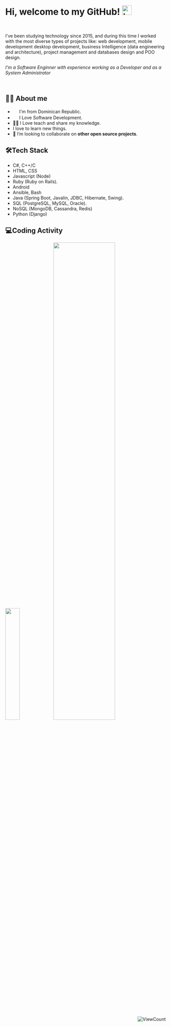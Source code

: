 <!--
### Hi there 👋

**domielias/domielias** is a ✨ _special_ ✨ repository because its `README.md` (this file) appears on your GitHub profile.

Here are some ideas to get you started:

- 🔭 I’m currently working on ...
- 🌱 I’m currently learning ...
- 👯 I’m looking to collaborate on ...
- 🤔 I’m looking for help with ...
- 💬 Ask me about ...
- 📫 How to reach me: ...
- 😄 Pronouns: ...
- ⚡ Fun fact: ...
-->
# Hi, welcome to my GitHub! <img width="30" src="https://emojis.slackmojis.com/emojis/images/1577982316/7421/typingcat.gif?1577982316" alt="typingcat" />
<br>

I've been studying technology since 2015, and during this time I worked with the most diverse types of projects like: web development, mobile development desktop development, business Intelligence (data engineering and architecture), project management and databases design and POO design. 


*I'm a Software Enginner with experience working as a Developer and as a System Administrator*

<br>

## 👩‍💻 About me
* <img width="16" src="https://upload.wikimedia.org/wikipedia/commons/thumb/9/9f/Flag_of_the_Dominican_Republic.svg/1200px-Flag_of_the_Dominican_Republic.svg.png" /> I'm from Dominican Republic.
* <img width="16" src="https://about.gitlab.com/images/blogimages/GitLab-Dev.png" alt="" /> I Love Software Development.
* 👩‍🏫 I Love teach and share my knowledge.
* I love to learn new things.
* 👯 I’m looking to collaborate on **other open source projects**.


## 🛠️Tech Stack
* C#, C++/C
* HTML, CSS
* Javascript (Node)
* Ruby (Ruby on Rails).
* Android
* Ansible, Bash
* Java (Spring Boot, Javalin, JDBC, Hibernate, Swing).
* SQL (PostgreSQL, MySQL, Oracle).
* NoSQL (MongoDB, Cassandra, Redis)
* Python (Django)
    

## 💻Coding Activity

<img src="https://github-readme-stats.vercel.app/api/top-langs/?username=domielias&theme=dark" width="30%" /><img src="https://github-readme-stats.vercel.app/api?username=domielias&theme=dark" width="62%" />
<br>
    

<div align="right">
  
![ViewCount](https://views.whatilearened.today/views/github/domielias/domielias.svg)
